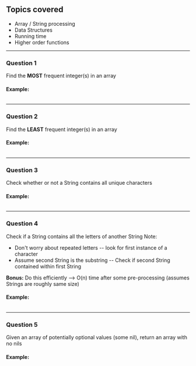 ## Topics covered
* Array / String processing
* Data Structures
* Running time
* Higher order functions
--------

### Question 1
Find the **MOST** frequent integer(s) in an array

#### Example:
```
```
--------

### Question 2
Find the **LEAST** frequent integer(s) in an array

#### Example:
```
```
--------

### Question 3
Check whether or not a String contains all unique characters

#### Example:
```
```
--------

### Question 4
Check if a String contains all the letters of another String
Note:
* Don't worry about repeated letters -- look for first instance of a character
* Assume second String is the substring -- Check if second String contained within first String

**Bonus:** Do this efficiently --> O(n) time after some pre-processing (assumes Strings are roughly same size)

#### Example:
```
```
--------

### Question 5
Given an array of potentially optional values (some nil), return an array with no nils

#### Example:
```
```
